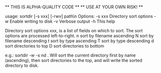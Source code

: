 ** THIS IS ALPHA-QUALITY CODE **
** USE AT YOUR OWN RISK!      **

usage: sortdir [-s xxx] [-rwv] path\n
  Options: -s xxx  Directory sort options
           -w      Enable writing to disk
           -v      Verbose output
           -h      This help

Directory sort options xxx, is a list of fields on which to
sort. The sort options are processed left-to-right.
  n  sort by filename ascending
  N  sort by filename descending
  t  sort by type ascending
  T  sort by type descending
  d  sort directories to top
  D  sort directories to bottom

e.g.: sortdir -w -s nd .
Will sort the current directory first by name (ascending),
then sort directories to the top, and will write the sorted
directory to disk.

